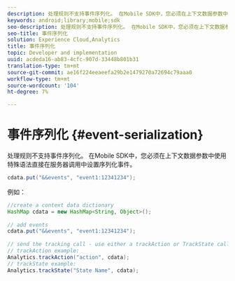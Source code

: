 ```yaml
---
description: 处理规则不支持事件序列化。 在Mobile SDK中，您必须在上下文数据参数中使用特殊语法直接在服务器调用中设置序列化事件。
keywords: android;library;mobile;sdk
seo-description: 处理规则不支持事件序列化。 在Mobile SDK中，您必须在上下文数据参数中使用特殊语法直接在服务器调用中设置序列化事件。
seo-title: 事件序列化
solution: Experience Cloud,Analytics
title: 事件序列化
topic: Developer and implementation
uuid: acdeda16-ab83-4cfc-907d-33448b801b31
translation-type: tm+mt
source-git-commit: ae16f224eeaeefa29b2e1479270a72694c79aaa0
workflow-type: tm+mt
source-wordcount: '104'
ht-degree: 7%

---
```



# 事件序列化 {#event-serialization}

处理规则不支持事件序列化。 在Mobile SDK中，您必须在上下文数据参数中使用特殊语法直接在服务器调用中设置序列化事件。

```java
cdata.put("&&events", "event1:12341234");
```

例如：

```java
//create a context data dictionary 
HashMap cdata = new HashMap<String, Object>(); 
 
// add events 
cdata.put("&&events", "event1:12341234"); 
 
// send the tracking call - use either a trackAction or TrackState call. 
// trackAction example: 
Analytics.trackAction("action", cdata); 
// trackState example: 
Analytics.trackState("State Name", cdata);
```

